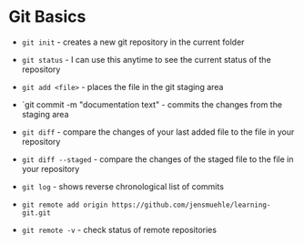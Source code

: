 # Git Basics
* `git init` - creates a new git repository in the current folder
* `git status` - I can use this anytime to see the current status of the repository
* `git add <file>` - places the file in the git staging area
* `git commit -m "documentation text" - commits the changes from the staging area
* `git diff` - compare the changes of your last added file to the file in your repository
* `git diff --staged` - compare the changes of the staged file to the file in your repository
* `git log` - shows reverse chronological list of commits

* `git remote add origin https://github.com/jensmuehle/learning-git.git` 
* `git remote -v` - check status of remote repositories


